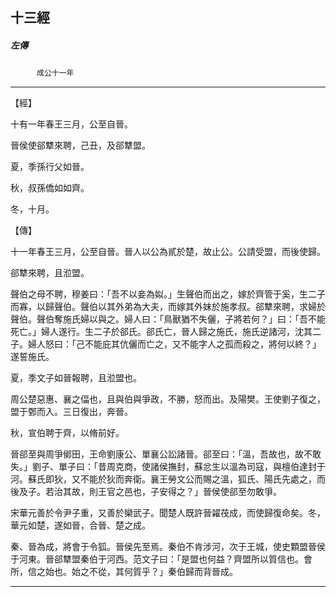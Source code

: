 

## 十三經

##### 左傳
　　　`成公十一年`

* * *

【經】

十有一年春王三月，公至自晉。

晉侯使郤犨來聘，己丑，及郤犨盟。

夏，季孫行父如晉。

秋，叔孫僑如如齊。

冬，十月。

【傳】

十一年春王三月，公至自晉。晉人以公為貳於楚，故止公。公請受盟，而後使歸。

郤犨來聘，且涖盟。

聲伯之母不聘，穆姜曰：「吾不以妾為姒。」生聲伯而出之，嫁於齊管于奚，生二子而寡，以歸聲伯。聲伯以其外弟為大夫，而嫁其外妹於施孝叔。郤犨來聘，求婦於聲伯。聲伯奪施氏婦以與之。婦人曰：「鳥獸猶不失儷，子將若何？」曰：「吾不能死亡。」婦人遂行。生二子於郤氏。郤氏亡，晉人歸之施氏，施氏逆諸河，沈其二子。婦人怒曰：「己不能庇其伉儷而亡之，又不能字人之孤而殺之，將何以終？」遂誓施氏。

夏，季文子如晉報聘，且涖盟也。

周公楚惡惠、襄之偪也，且與伯與爭政，不勝，怒而出。及陽樊。王使劉子復之，盟于鄄而入。三日復出，奔晉。

秋，宣伯聘于齊，以脩前好。

晉郤至與周爭鄇田，王命劉康公、單襄公訟諸晉。郤至曰：「溫，吾故也，故不敢失。」劉子、單子曰：「昔周克商，使諸侯撫封，蘇忿生以溫為司寇，與檀伯達封于河。蘇氏即狄，又不能於狄而奔衛。襄王勞文公而賜之溫，狐氏、陽氏先處之，而後及子。若治其故，則王官之邑也，子安得之？」晉侯使郤至勿敢爭。

宋華元善於令尹子重，又善於欒武子。聞楚人既許晉糴茷成，而使歸復命矣。冬，華元如楚，遂如晉，合晉、楚之成。

秦、晉為成，將會于令狐。晉侯先至焉。秦伯不肯涉河，次于王城，使史顆盟晉侯于河東。晉郤犨盟秦伯于河西。范文子曰：「是盟也何益？齊盟所以質信也。會所，信之始也。始之不從，其何質乎？」秦伯歸而背晉成。

* * *

